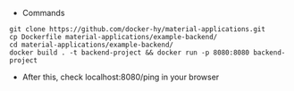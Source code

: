 - Commands

```shell
git clone https://github.com/docker-hy/material-applications.git
cp Dockerfile material-applications/example-backend/
cd material-applications/example-backend/
docker build . -t backend-project && docker run -p 8080:8080 backend-project
```

- After this, check localhost:8080/ping in your browser
